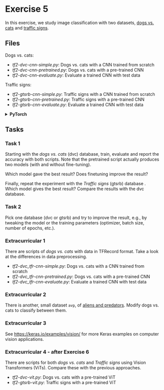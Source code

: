 # Exercise 5

In this exercise, we study image classification with two datasets, 
[dogs vs. cats](imgs/dvc.png) and [traffic signs](imgs/gtsrb-montage.png).

## Files

Dogs vs. cats:
* *tf2-dvc-cnn-simple.py*: Dogs vs. cats with a CNN trained from scratch
* *tf2-dvc-cnn-pretrained.py*: Dogs vs. cats with a pre-trained CNN
* *tf2-dvc-cnn-evaluate.py*: Evaluate a trained CNN with test data

Traffic signs:
* *tf2-gtsrb-cnn-simple.py*: Traffic signs with a CNN trained from scratch
* *tf2-gtsrb-cnn-pretrained.py*: Traffic signs with a pre-trained CNN
* *tf2-gtsrb-cnn-evaluate.py*: Evaluate a trained CNN with test data

<details><summary><b>PyTorch</b></summary>
  
The PyTorch scripts have a slightly different setup:

* *pytorch_dvc_cnn_simple.py*: Dogs vs. cats with a CNN trained from scratch
* *pytorch_dvc_cnn_pretrained.py*: Dogs vs. cats with a pre-trained CNN
* *pytorch_gtsrb_cnn_simple.py*: Traffic signs with a CNN trained from scratch
* *pytorch_gtsrb_cnn_pretrained.py*: Traffic signs with a pre-trained CNN

There is no separate evaluation script, instead the test set
evaluation is done automatically after training.
</details>

## Tasks

### Task 1

Starting with the _dogs vs. cats_ (dvc) database, train, evaluate and report the
accuracy with both scripts. Note that the pretrained script actually produces
two models (with and without fine-tuning).

Which model gave the best result? Does finetuning improve the result?

Finally, repeat the experiment with the _Traffic signs_ (gtsrb) database . Which
model gives the best result? Compare the results with the dvc database.

### Task 2

Pick one database (dvc or gtsrb) and try to improve the result, e.g., by
tweaking the model or the training parameters (optimizer, batch size, number of
epochs, etc.).

### Extracurricular 1

There are scripts of _dogs vs. cats_ with data in TFRecord format. Take a look at the differences in data preprocessing.

* *tf2-dvc_tfr-cnn-simple.py*: Dogs vs. cats with a CNN trained from scratch
* *tf2-dvc_tfr-cnn-pretrained.py*: Dogs vs. cats with a pre-trained CNN
* *tf2-dvc_tfr-cnn-evaluate.py*: Evaluate a trained CNN with test data

### Extracurricular 2

There is another, small dataset `avp`, of [aliens and predators](imgs/avp.png). Modify dogs vs. cats to classify between them.  

### Extracurricular 3

See https://keras.io/examples/vision/ for more Keras examples on computer vision applications.

### Extracurricular 4 - after Exercise 6

There are scripts for both _dogs vs. cats_ and _Traffic signs_ using Vision Transformers (ViTs). Compare these with the previous approaches.

* *tf2-dvc-vit.py*: Dogs vs. cats with a pre-trained ViT
* *tf2-gtsrb-vit.py*: Traffic signs with a pre-trained ViT
